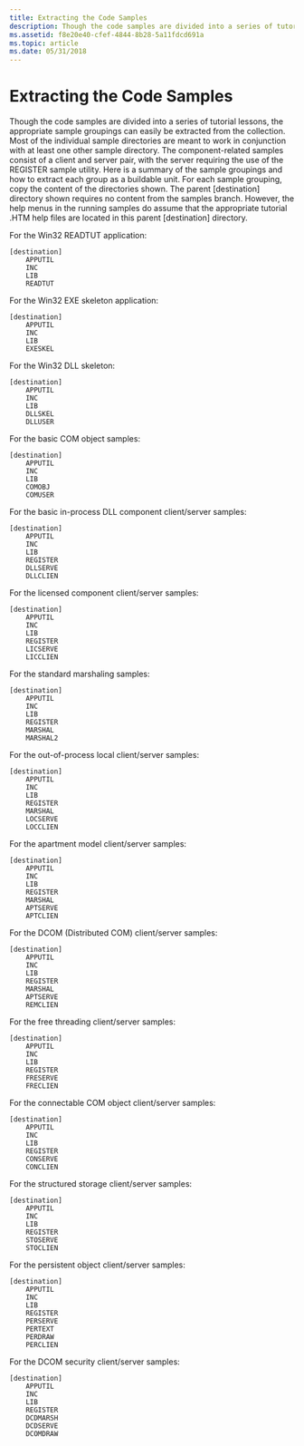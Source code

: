 ```yaml
---
title: Extracting the Code Samples
description: Though the code samples are divided into a series of tutorial lessons, the appropriate sample groupings can easily be extracted from the collection.
ms.assetid: f8e20e40-cfef-4844-8b28-5a11fdcd691a
ms.topic: article
ms.date: 05/31/2018
---
```


# Extracting the Code Samples

Though the code samples are divided into a series of tutorial lessons, the appropriate sample groupings can easily be extracted from the collection. Most of the individual sample directories are meant to work in conjunction with at least one other sample directory. The component-related samples consist of a client and server pair, with the server requiring the use of the REGISTER sample utility. Here is a summary of the sample groupings and how to extract each group as a buildable unit. For each sample grouping, copy the content of the directories shown. The parent \[destination\] directory shown requires no content from the samples branch. However, the help menus in the running samples do assume that the appropriate tutorial .HTM help files are located in this parent \[destination\] directory.

For the Win32 READTUT application:

``` syntax
[destination]
    APPUTIL
    INC
    LIB
    READTUT
```

For the Win32 EXE skeleton application:

``` syntax
[destination]
    APPUTIL
    INC
    LIB
    EXESKEL
```

For the Win32 DLL skeleton:

``` syntax
[destination]
    APPUTIL
    INC
    LIB
    DLLSKEL
    DLLUSER
```

For the basic COM object samples:

``` syntax
[destination]
    APPUTIL
    INC
    LIB
    COMOBJ
    COMUSER
```

For the basic in-process DLL component client/server samples:

``` syntax
[destination]
    APPUTIL
    INC
    LIB
    REGISTER
    DLLSERVE
    DLLCLIEN
```

For the licensed component client/server samples:

``` syntax
[destination]
    APPUTIL
    INC
    LIB
    REGISTER
    LICSERVE
    LICCLIEN
```

For the standard marshaling samples:

``` syntax
[destination]
    APPUTIL
    INC
    LIB
    REGISTER
    MARSHAL
    MARSHAL2
```

For the out-of-process local client/server samples:

``` syntax
[destination]
    APPUTIL
    INC
    LIB
    REGISTER
    MARSHAL
    LOCSERVE
    LOCCLIEN
```

For the apartment model client/server samples:

``` syntax
[destination]
    APPUTIL
    INC
    LIB
    REGISTER
    MARSHAL
    APTSERVE
    APTCLIEN
```

For the DCOM (Distributed COM) client/server samples:

``` syntax
[destination]
    APPUTIL
    INC
    LIB
    REGISTER
    MARSHAL
    APTSERVE
    REMCLIEN
```

For the free threading client/server samples:

``` syntax
[destination]
    APPUTIL
    INC
    LIB
    REGISTER
    FRESERVE
    FRECLIEN
```

For the connectable COM object client/server samples:

``` syntax
[destination]
    APPUTIL
    INC
    LIB
    REGISTER
    CONSERVE
    CONCLIEN
```

For the structured storage client/server samples:

``` syntax
[destination]
    APPUTIL
    INC
    LIB
    REGISTER
    STOSERVE
    STOCLIEN
```

For the persistent object client/server samples:

``` syntax
[destination]
    APPUTIL
    INC
    LIB
    REGISTER
    PERSERVE
    PERTEXT
    PERDRAW
    PERCLIEN
```

For the DCOM security client/server samples:

``` syntax
[destination]
    APPUTIL
    INC
    LIB
    REGISTER
    DCDMARSH
    DCDSERVE
    DCOMDRAW
```

 

 




